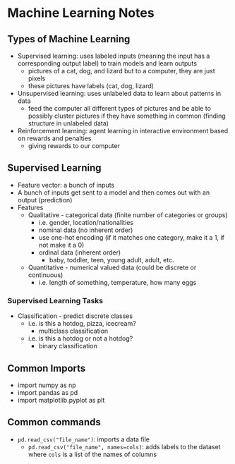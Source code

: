 # Machine Learning Notes

## Types of Machine Learning

- Supervised learning: uses labeled inputs (meaning the input has a corresponding output label) to train models and learn outputs
  - pictures of a cat, dog, and lizard but to a computer, they are just pixels
  - these pictures have labels (cat, dog, lizard)
- Unsupervised learning: uses unlabeled data to learn about patterns in data
  - feed the computer all different types of pictures and be able to possibly cluster pictures if they have something in common (finding structure in unlabeled data)
- Reinforcement learning: agent learning in interactive environment based on rewards and penalties
  - giving rewards to our computer

## Supervised Learning

- Feature vector: a bunch of inputs
- A bunch of inputs get sent to a model and then comes out with an output (prediction)
- Features
  - Qualitative - categorical data (finite number of categories or groups)
    - i.e. gender, location/nationalities
    - nominal data (no inherent order)
    - use one-hot encoding (if it matches one category, make it a 1, if not make it a 0)
    - ordinal data (inherent order)
      - baby, toddler, teen, young adult, adult, etc.
  - Quantitative - numerical valued data (could be discrete or continuous)
    - i.e. length of something, temperature, how many eggs

### Supervised Learning Tasks

- Classification - predict discrete classes
  - i.e. is this a hotdog, pizza, icecream?
    - multiclass classification
  - i.e. is this a hotdog or not a hotdog?
    - binary classification

## Common Imports

- import numpy as np
- import pandas as pd
- import matplotlib.pyplot as plt

## Common commands

- `pd.read_csv("file_name")`: imports a data file
  - `pd.read_csv("file_name", names=cols)`: adds labels to the dataset where `cols` is a list of the names of columns
